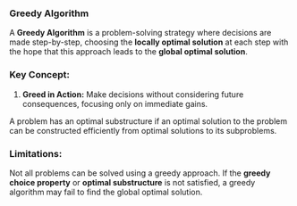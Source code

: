 ### Greedy Algorithm
A **Greedy Algorithm** is a problem-solving strategy where decisions are made step-by-step, choosing the **locally optimal solution** at each step with the hope that this approach leads to the **global optimal solution**.

### Key Concept:
1. **Greed in Action:** Make decisions without considering future consequences, focusing only on immediate gains.

A problem has an optimal substructure if an optimal solution to the problem can be constructed efficiently from optimal solutions to its subproblems.

### Limitations:
Not all problems can be solved using a greedy approach. If the **greedy choice property** or **optimal substructure** is not satisfied, a greedy algorithm may fail to find the global optimal solution.
